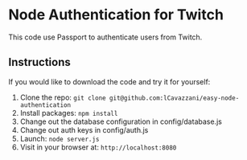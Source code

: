 # Node Authentication for Twitch

This code use Passport to authenticate users from Twitch.

## Instructions

If you would like to download the code and try it for yourself:

1. Clone the repo: `git clone git@github.com:lCavazzani/easy-node-authentication`
2. Install packages: `npm install`
3. Change out the database configuration in config/database.js
4. Change out auth keys in config/auth.js
5. Launch: `node server.js`
6. Visit in your browser at: `http://localhost:8080`
